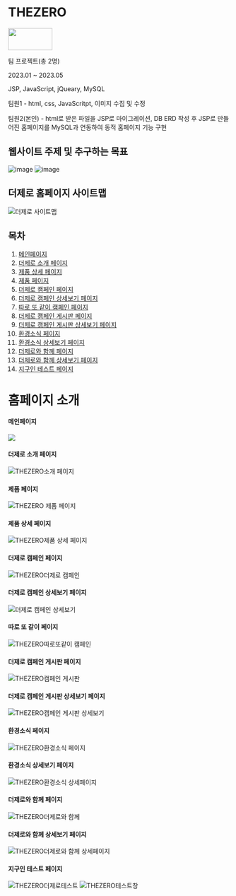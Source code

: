 # THEZERO
<img src="https://github.com/Gaeun703/THEZERO/assets/126749340/d6a64f9c-5933-4a2d-ac87-28426b34bb5f" width="100" height="50">

팀 프로젝트(총 2명)

2023.01 ~ 2023.05

JSP, JavaScript, jQueary, MySQL

팀원1 - html, css, JavaScritpt, 이미지 수집 및 수정

팀원2(본인) - html로 받은 파일을 JSP로 마이그레이션, DB ERD 작성 후 JSP로 만들어진 홈페이지를 MySQL과 연동하여 동적 홈페이지 기능 구현

## 웹사이트 주제 및 추구하는 목표
![image](https://github.com/Gaeun703/THEZERO/assets/126749340/a78e23df-1a88-4f64-b777-8050ce776239)
![image](https://github.com/Gaeun703/THEZERO/assets/126749340/7ba3c5ed-1bdf-4013-a5d7-cf5d512f44aa)

## 더제로 홈페이지 사이트맵
![더제로 사이트맵](https://github.com/Gaeun703/THEZERO/assets/126749340/3fa8b8d7-110f-415c-8ba5-2d2925556161)

## 목차
1. [메인페이지](#메인페이지)
2. [더제로 소개 페이지](#더제로-소개_페이지)
3. [제품 상세 페이지](#제품-상세-페이지)
4. [제품 페이지](#제품-페이지)
5. [더제로 캠페인 페이지](#더제로-캠페인-페이지)
6. [더제로 캠페인 상세보기 페이지](#더제로-캠페인-상세보기-페이지)
7. [따로 또 같이 캠페인 페이지](#따로-또-같이-캠페인-페이지)
8. [더제로 캠페인 게시판 페이지](#더제로-캠페인-게시판-페이지)
9. [더제로 캠페인 게시판 상세보기 페이지](#더제로-캠페인-게시판-상세보기-페이지)
10. [환경소식 페이지](#환경소식-페이지)
11. [환경소식 상세보기 페이지](#환경소식-상세보기-페이지)
12. [더제로와 함께 페이지](#더제로와-함께-페이지)
13. [더제로와 함께 상세보기 페이지](#더제로와-함께-상세보기-페이지)
14. [지구인 테스트 페이지](#지구인-테스트-페이지)

# 홈페이지 소개
#### 메인페이지
<img src="https://github.com/Gaeun703/THEZERO/assets/126749340/5fcb30e4-503e-4923-82e6-0774733fdf98" >

#### 더제로 소개 페이지
![THEZERO소개 페이지](https://github.com/Gaeun703/THEZERO/assets/126749340/b75edd98-d719-46d3-a40f-8cffa4b23b10)

#### 제품 페이지
![THEZERO 제품 페이지](https://github.com/Gaeun703/THEZERO/assets/126749340/1d8aa38e-3a88-4b5b-912d-764695184853)

#### 제품 상세 페이지
![THEZERO제품 상세 페이지](https://github.com/Gaeun703/THEZERO/assets/126749340/7bb53074-200f-46d0-9839-b4446bc1c00b)

#### 더제로 캠페인 페이지
![THEZERO더제로 캠페인](https://github.com/Gaeun703/THEZERO/assets/126749340/4c2daaef-0bcc-4d89-b3f1-918e1c643d55)

#### 더제로 캠페인 상세보기 페이지
![더제로 캠페인 상세보기](https://github.com/Gaeun703/THEZERO/assets/126749340/1d78c1ee-b050-4b73-82f3-b332228167e0)

#### 따로 또 같이 페이지
![THEZERO따로또같이 캠페인](https://github.com/Gaeun703/THEZERO/assets/126749340/5bbbdb8f-b6da-449e-8f16-844362d88609)

#### 더제로 캠페인 게시판 페이지
![THEZERO캠페인 게시판](https://github.com/Gaeun703/THEZERO/assets/126749340/f693c00e-8203-4681-b09b-c64fdfd512a1)

#### 더제로 캠페인 게시판 상세보기 페이지
![THEZERO캠페인 게시판 상세보기](https://github.com/Gaeun703/THEZERO/assets/126749340/76d7ffd3-e9e2-4424-b140-1157b7e35cd4)

#### 환경소식 페이지
![THEZERO환경소식 페이지](https://github.com/Gaeun703/THEZERO/assets/126749340/fe4a2c0b-97ef-45e1-8a6d-e9e1b1c8afe2)

#### 환경소식 상세보기 페이지
![THEZERO환경소식 상세페이지](https://github.com/Gaeun703/THEZERO/assets/126749340/cc251668-2954-4c8f-b69a-00fb4f99463c)

#### 더제로와 함께 페이지
![THEZERO더제로와 함께](https://github.com/Gaeun703/THEZERO/assets/126749340/38196a5a-5edc-4b7c-a7d7-28d7f644d6e5)

#### 더제로와 함께 상세보기 페이지
![THEZERO더제로와 함께 상세페이지](https://github.com/Gaeun703/THEZERO/assets/126749340/1fa63626-cea4-4eff-b1cf-709a9760b716)

#### 지구인 테스트 페이지

  
![THEZERO더제로테스트](https://github.com/Gaeun703/THEZERO/assets/126749340/a40bfef1-45c9-40b2-b24a-07cea6888545)
![THEZERO테스트창](https://github.com/Gaeun703/THEZERO/assets/126749340/dcd33adc-43ef-48b5-8930-129cd1d8fd98)
